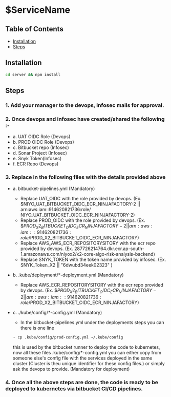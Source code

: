 # $ServiceName

## Table of Contents

- [Installation](#installation)
- [Steps](#steps)

## Installation

```bash
cd server && npm install
```

## Steps

### 1. Add your manager to the devops, infosec mails for approval.

### 2. Once devops and infosec have created/shared the following :-

- a. UAT OIDC Role (Devops)
- b. PROD OIDC Role (Devops)
- c. Bitbucket repo (Infosec)
- d. Sonar Project (Infosec)
- e. Snyk Token(Infosec)
- f. ECR Repo (Devops)

### 3. Replace in the following files with the details provided above

- a. bitbucket-pipelines.yml (Mandatory)

  - Replace UAT_OIDC with the role provided by devops. (Ex. $NIYO_UAT_BITBUCKET_OIDC_ECR_NINJAFACTORY-2 || arn:aws:iam::914620821736:role/ NIYO_UAT_BITBUCKET_OIDC_ECR_NINJAFACTORY-2)
  - Replace PROD_OIDC with the role provided by devops. (Ex. $$PROD_X2_BITBUCKET_OIDC_ECR_NINJAFACTORY-2 || arn:aws:iam::914620821736:role/$PROD_X2_BITBUCKET_OIDC_ECR_NINJAFACTORY)
  - Replace AWS_AWS_ECR_REPOSITORYSITORY with the ecr repo provided by devops. (Ex. 287726214764.dkr.ecr.ap-south-1.amazonaws.com/niyox2/x2-core-algo-risk-analysis-backend)
  - Replace SNYK_TOKEN with the token name provided by infosec. (Ex. SNYK_Token_X2 || "6dwubd34eek02323" )

- b. .kube/deployment/\*-deployment.yml (Mandatory)

  - Replace AWS_ECR_REPOSITORYSITORY with the ecr repo provided by devops. (Ex. $$PROD_X2_BITBUCKET_OIDC_ECR_NINJAFACTORY-2 || arn:aws:iam::914620821736:role/$PROD_X2_BITBUCKET_OIDC_ECR_NINJAFACTORY)

- c. ./kube/config/\*-config.yml (Mandatory)

  - In the bitbucket-pipelines.yml under the deployments steps you can there is one line



  ```bash
  - cp .kube/config/prod-config.yml ~/.kube/config
  ```

  this is used by the bitbucket runner to deploy the code to kubernetes, now all these files .kube/config/\*-config.yml you can either copy from someone else's config file with the services deployed in the same cluster (Cluster is theu unique identifier for these config files.) or simply ask the devops to provide. (Mandatory for deployment)

### 4. Once all the above steps are done, the code is ready to be deployed to kubernetes via bitbucket CI/CD pipelines.